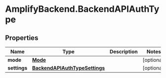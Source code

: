 # AmplifyBackend.BackendAPIAuthType

## Properties

Name | Type | Description | Notes
------------ | ------------- | ------------- | -------------
**mode** | [**Mode**](Mode.md) |  | [optional] 
**settings** | [**BackendAPIAuthTypeSettings**](BackendAPIAuthTypeSettings.md) |  | [optional] 


